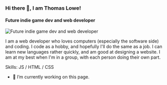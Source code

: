 ### Hi there 👋, I am Thomas Lowe!
#### Future indie game dev and web developer
![Future indie game dev and web developer](https://arturssmirnovs.github.io/github-profile-readme-generator/images/banner.png)

I am a web developer who loves computers (especially the software side) and coding. I code as a hobby, and hopefully I'll do the same as a job. I can learn new languages rather quickly, and am good at designing a website. I am at my best when I'm in a group, with each person doing their own part.

Skills: JS / HTML / CSS

- 🔭 I’m currently working on this page. 






<!--
**swimmer248/swimmer248** is a ✨ _special_ ✨ repository because its `README.md` (this file) appears on your GitHub profile.

Here are some ideas to get you started:

- 🔭 I’m currently working on ...
- 🌱 I’m currently learning ...
- 👯 I’m looking to collaborate on ...
- 🤔 I’m looking for help with ...
- 💬 Ask me about ...
- 📫 How to reach me: ...
- 😄 Pronouns: ...
- ⚡ Fun fact: ...
-->
